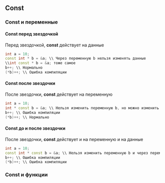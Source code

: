 ## Const

### Const и переменные

#### Const перед звездочкой

Перед звездочкой, **const** действует на данные

```cpp
int a = 10;
const int * b = &a; \\ Через переменную b нельзя изменять данные
\\int const * b = &a; тоже самое
b++; \\ Нормально
(*b)++; \\ Ошибка компиляции
```

#### Const после звездочки

После звездочки, **const** действует на переменную

```c++
int a = 10;
int * const b = &a; \\ Нельзя изменить переменную b, но можно изменить данные
b++; \\ Ошибка компиляции
(*b)++; \\ Нормально
```

#### Const до и после звездочки

После звездочки, **const** действует и на переменную и на данные

```c++
int a = 10;
const int * const b = &a; \\ Нельзя изменить переменную b и через переменную b нельзя изменять данные
b++; \\ Ошибка компиляции
(*b)++; \\ Ошибка компиляции
```

### Const и функции

